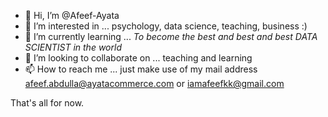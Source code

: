 - 👋 Hi, I’m @Afeef-Ayata
- 👀 I’m interested in ... psychology, data science, teaching, business :)
- 🌱 I’m currently learning ... *To become the best and best and best DATA SCIENTIST in the world*
- 💞️ I’m looking to collaborate on ... teaching and learning
- 📫 How to reach me ... just make use of my mail address afeef.abdulla@ayatacommerce.com or iamafeefkk@gmail.com

That's all for now.

<!---
Afeef-Ayata/Afeef-Ayata is a ✨ special ✨ repository because its `README.md` (this file) appears on your GitHub profile.
You can click the Preview link to take a look at your changes.
--->
